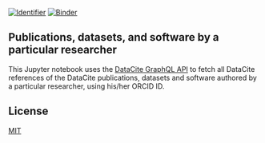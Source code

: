 [![Identifier](https://img.shields.io/badge/doi-10.14454%2F628m-3882--fca709.svg)](https://doi.org/10.14454/628m-3882)
[![Binder](https://mybinder.org/badge_logo.svg)](https://mybinder.org/v2/gh/datacite/notebooks/master)

## Publications, datasets, and software by a particular researcher

This Jupyter notebook uses the [DataCite GraphQL API](https://api.datacite.org/graphql) to fetch all DataCite references of the DataCite publications, datasets and software authored by a particular researcher, using his/her ORCID ID.

## License

[MIT](https://github.com/datacite/notebooks/blob/master/LICENSE)
